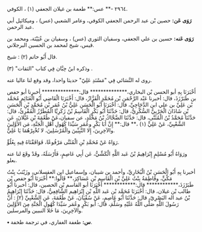 ٢٩٦٤ -** عس:** طعمة بن غيلان الجعفي (١) ، الكوفي.

**رَوَى عَن:** حصين بْن عبد الرحمن الجعفي الكوفي، وعامر الشعبي (عس) ، وميكائيل أبي عبد الرحمن.

**رَوَى عَنه:** حسين بن علي الجعفي، وسفيان الثوري (عس) ، وسفيان بن عُيَيْنَة، ومحمد بن قيس، شيخ لمحمد بن الحسين البرجلاني.

قال أَبُو حاتم (٢) : شيخ.

وذكره ابنُ حِبَّان فِي كتاب "الثقات" (٣) .

روى له النَّسَائي فِي "مَسْنَدِ عَلِيّ" حديثا واحدا، وقد وقع لنا عاليا عنه.

أَخْبَرَنَا بِهِ أبو الحسن بْن البخاري،************** قال:************** أخبرنا أبو حفص بن طَبَرْزَذَ، قال: أخبرنا عَبْد الرَّحْمَنِ بْن مُحَمَّدٍ الْقَزَّازُ، قال: أَخْبَرَنَا الْقَاضِي أَبُو الْغَنَائِمِ مُحَمَّد بْن عَلِيِّ بن علي ابن الدَّجَاجِيِّ، قال: أَخْبَرَنَا أَبُو الْحَسَنِ عَلِيُّ بْنُ عُمَر بْنِ مُحَمَّدٍ بْنِ الْحَسَنِ بْنِ شَاذَانَ الْحَرْبِيُّ السُّكَّرِيُّ، قال: حَدَّثَنَا أَبُو بَكْرٍ الْقَاسِمُ بْنُ زَكَرِيَّا الْمُطَرَّزُ الْمُقْرِئُ، قال: حَدَّثَنَا مُحَمَّدُ بْنُ الْمُثَنَّى، قال: حَدَّثَنَا الضَّحَّاكُ بْنُ مَخْلَدٍ، عن سفيان،عَنْ طُعْمَةَ بْنِ غَيْلانَ، عَنِ الشَّعْبِيِّ، عَنْ عَلِيٍّ (١) ،** قال:** إِنَّ أَبَا بَكْرٍ وعُمَر سَيِّدَا كُهُولِ أَهْلِ الْجَنَّةِ، مَن الأَوَّلِينَ والآخِرِينَ، إِلا النَّبِيِّينَ والْمُرْسَلِينَ، لا تُخْبِرْهُمَا يَا عَلِيُّ.

رَوَاهُ عَنْ مُحَمَّدِ بْنِ الْمُثَنَّى مَرْفُوعًا، فَوَافَقْنَاهُ فِيهِ بِعُلُوٍّ.

ورَوَاهُ أَبُو مُسْلِمٍ إِبْرَاهِيمُ بْنُ عَبد اللَّهِ الْكَشِّيُّ، عَن أَبِي عَاصِمٍ، فَأَرْسَلَهُ، وقَدْ وقَعَ لنا عنه بعلو.

أخبرنا بِهِ أَبُو الْحَسَنِ بْنُ الْبُخَارِيِّ، وأحمد بن شيبان، وإسماعيل ابن العقسلاني، وزَيْنَبُ بِنْتُ مَكِّيٍّ، وفَاطِمَةُ بِنْتُ عَلِيِّ بْنِ الْقَاسِم بْنِ عَسَاكِرَ،** قَالُوا:** أَخْبَرَنَا أَبُو حفص بْن طَبَرْزَذَ،************ قال:************ أَخْبَرَنَا أبو القاسم بْن الحصين، قال: أخبرنا أَبُو طالب بْن غيلان، قال: أَخْبَرَنَا مُحَمَّد بْن عَبد اللَّهِ بْن إِبْرَاهِيم الشَّافِعِيُّ، قال: حَدَّثَنَا إِبْرَاهِيمُ بْنُ عبد اله البَصْرِيّ، قال: حَدَّثَنَا أَبُو عَاصِمٍ، عَنْ سُفْيَانَ، عَنْ طُعْمَةَ، عَنِ الشَّعْبِيِّ (٢) : أَنَّ رَسُولَ اللَّهِ صَلَّى اللَّهُ عَلَيْهِ وسَلَّمَ، قال: أبو بَكْرٍ وعُمَر سَيِّدَا كُهُولِ الْجَنَّةِ مِنَ الأَوَّلِينَ والآخِرِينَ، مَا خَلا النبيين والمرسلين.

**• س:** طغفة الغفاري، في ترجمة طخفة.